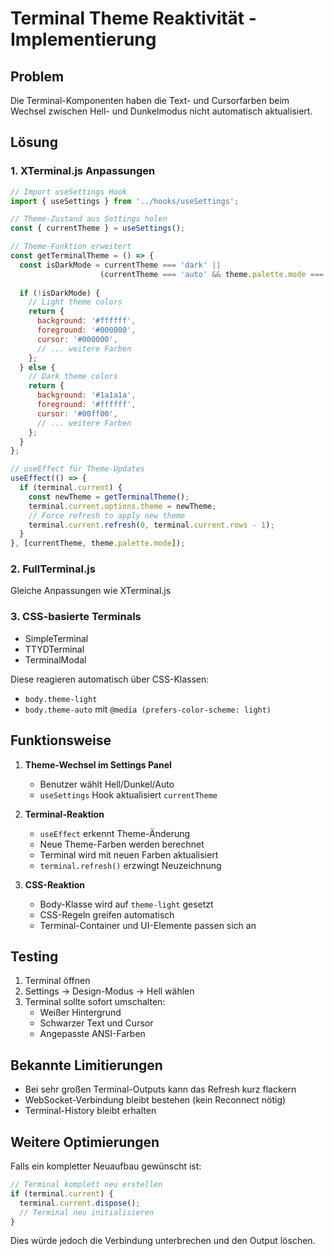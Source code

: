 # Terminal Theme Reaktivität - Implementierung

## Problem
Die Terminal-Komponenten haben die Text- und Cursorfarben beim Wechsel zwischen Hell- und Dunkelmodus nicht automatisch aktualisiert.

## Lösung

### 1. XTerminal.js Anpassungen
```javascript
// Import useSettings Hook
import { useSettings } from '../hooks/useSettings';

// Theme-Zustand aus Settings holen
const { currentTheme } = useSettings();

// Theme-Funktion erweitert
const getTerminalTheme = () => {
  const isDarkMode = currentTheme === 'dark' || 
                    (currentTheme === 'auto' && theme.palette.mode === 'dark');
  
  if (!isDarkMode) {
    // Light theme colors
    return {
      background: '#ffffff',
      foreground: '#000000',
      cursor: '#000000',
      // ... weitere Farben
    };
  } else {
    // Dark theme colors
    return {
      background: '#1a1a1a',
      foreground: '#ffffff',
      cursor: '#00ff00',
      // ... weitere Farben
    };
  }
};

// useEffect für Theme-Updates
useEffect(() => {
  if (terminal.current) {
    const newTheme = getTerminalTheme();
    terminal.current.options.theme = newTheme;
    // Force refresh to apply new theme
    terminal.current.refresh(0, terminal.current.rows - 1);
  }
}, [currentTheme, theme.palette.mode]);
```

### 2. FullTerminal.js
Gleiche Anpassungen wie XTerminal.js

### 3. CSS-basierte Terminals
- SimpleTerminal
- TTYDTerminal
- TerminalModal

Diese reagieren automatisch über CSS-Klassen:
- `body.theme-light` 
- `body.theme-auto` mit `@media (prefers-color-scheme: light)`

## Funktionsweise

1. **Theme-Wechsel im Settings Panel**
   - Benutzer wählt Hell/Dunkel/Auto
   - `useSettings` Hook aktualisiert `currentTheme`

2. **Terminal-Reaktion**
   - `useEffect` erkennt Theme-Änderung
   - Neue Theme-Farben werden berechnet
   - Terminal wird mit neuen Farben aktualisiert
   - `terminal.refresh()` erzwingt Neuzeichnung

3. **CSS-Reaktion**
   - Body-Klasse wird auf `theme-light` gesetzt
   - CSS-Regeln greifen automatisch
   - Terminal-Container und UI-Elemente passen sich an

## Testing

1. Terminal öffnen
2. Settings → Design-Modus → Hell wählen
3. Terminal sollte sofort umschalten:
   - Weißer Hintergrund
   - Schwarzer Text und Cursor
   - Angepasste ANSI-Farben

## Bekannte Limitierungen

- Bei sehr großen Terminal-Outputs kann das Refresh kurz flackern
- WebSocket-Verbindung bleibt bestehen (kein Reconnect nötig)
- Terminal-History bleibt erhalten

## Weitere Optimierungen

Falls ein kompletter Neuaufbau gewünscht ist:
```javascript
// Terminal komplett neu erstellen
if (terminal.current) {
  terminal.current.dispose();
  // Terminal neu initialisieren
}
```

Dies würde jedoch die Verbindung unterbrechen und den Output löschen.
